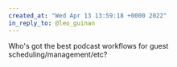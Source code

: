 ```yaml
---
created_at: "Wed Apr 13 13:59:18 +0000 2022"
in_reply_to: @leo_guinan
---
```


Who's got the best podcast workflows for guest scheduling/management/etc?